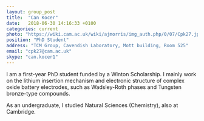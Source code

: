 ```yaml
---
layout: group_post
title:  "Can Kocer"
date:   2018-06-30 14:16:33 +0100
categories: current
photo: "https://wiki.cam.ac.uk/wiki/ajmorris/img_auth.php/0/07/Cpk27.jpg"
position: "PhD Student"
address: "TCM Group, Cavendish Laboratory, Mott building, Room 525"
email: "cpk27@cam.ac.uk"
skype: "can.kocer1"
---
```

I am a first-year PhD student funded by a Winton Scholarship. I mainly work on the lithium insertion mechanism and electronic structure of complex oxide battery electrodes, such as Wadsley-Roth phases and Tungsten bronze-type compounds.

As an undergraduate, I studied Natural Sciences (Chemistry), also at Cambridge.


